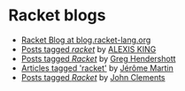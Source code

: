 # Racket blogs

* [Racket Blog at blog.racket-lang.org](https://blog.racket-lang.org)
* [Posts tagged _racket_](https://lexi-lambda.github.io/tags/racket.html) by [ALEXIS KING](https://lexi-lambda.github.io)
* [Posts tagged _Racket_](https://www.greghendershott.com/tags/Racket.html) by [Greg Hendershott](https://www.greghendershott.com)
* [Articles tagged 'racket'](http://rilouw.eu/tag/racket) by [Jérôme Martin](http://rilouw.eu)
* [Posts tagged _Racket_](https://www.brinckerhoff.org/tags/Racket.html) by [John Clements](https://www.brinckerhoff.org/index.html)